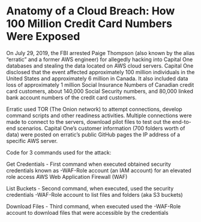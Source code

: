 # Anatomy of a Cloud Breach: How 100 Million Credit Card Numbers Were Exposed

On July 29, 2019, the FBI arrested Paige Thompson (also known by the alias “erratic” and a former AWS engineer) for allegedly hacking into Capital One databases and stealing the data located on AWS cloud servers. Capital One disclosed that the event affected approximately 100 million individuals in the United States and approximately 6 million in Canada. It also included data loss of approximately 1 million Social Insurance Numbers of Canadian credit card customers, about 140,000 Social Security numbers, and 80,000 linked bank account numbers of the credit card customers.

Erratic used TOR (The Onion network) to attempt connections, develop command scripts and other readiness activities. Multiple connections were made to connect to the servers, download pilot files to test out the end-to-end scenarios. Capital One’s customer information (700 folders worth of data) were posted on erratic’s public GitHub pages the IP address of a specific AWS server.

Code for 3 commands used for the attack:

Get Credentials - First command when executed obtained security
credentials known as -WAF-Role account (an IAM account) for an
elevated role access AWS Web Application Firewall (WAF)

List Buckets - Second command, when executed, used the security
credentials -WAF-Role account to list files and folders (aka S3 buckets)

Download Files - Third command, when executed used the -WAF-Role
account to download files that were accessible by the credentials
